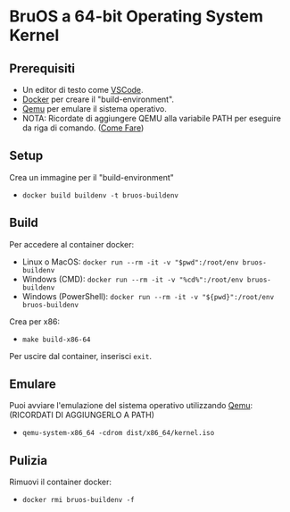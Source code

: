 # BruOS a 64-bit Operating System Kernel

## Prerequisiti

- Un editor di testo come [VSCode](https://code.visualstudio.com/).
- [Docker](https://www.docker.com/) per creare il "build-environment".
- [Qemu](https://www.qemu.org/) per emulare il sistema operativo.
- NOTA: Ricordate di aggiungere QEMU alla variabile PATH per eseguire da riga di comando. ([Come Fare](https://dev.to/whaleshark271/using-qemu-on-windows-10-home-edition-4062))

## Setup

Crea un immagine per il "build-environment"

- `docker build buildenv -t bruos-buildenv`

## Build

Per accedere al container docker:
 - Linux o MacOS: `docker run --rm -it -v "$pwd":/root/env bruos-buildenv`
 - Windows (CMD): `docker run --rm -it -v "%cd%":/root/env bruos-buildenv`
 - Windows (PowerShell): `docker run --rm -it -v "${pwd}":/root/env bruos-buildenv`

Crea per x86:
 - `make build-x86-64`

Per uscire dal container, inserisci `exit`.

## Emulare

Puoi avviare l'emulazione del sistema operativo utilizzando [Qemu](https://www.qemu.org/): (RICORDATI DI AGGIUNGERLO A PATH)

 - `qemu-system-x86_64 -cdrom dist/x86_64/kernel.iso`

## Pulizia

Rimuovi il container docker:

- `docker rmi bruos-buildenv -f`